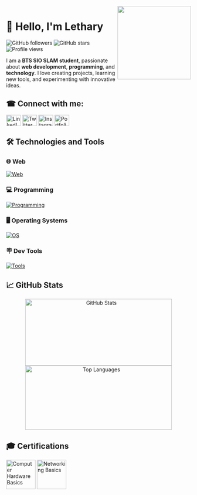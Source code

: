 <img align='right' src='https://user-images.githubusercontent.com/5713670/87202985-820dcb80-c2b6-11ea-9f56-7ec461c497c3.gif' width='200'>

# 👋 Hello, I'm Lethary

![GitHub followers](https://img.shields.io/github/followers/LeBazarDeMoi?style=social)
![GitHub stars](https://img.shields.io/github/stars/LeBazarDeMoi?style=social)
![Profile views](https://komarev.com/ghpvc/?username=LeBazarDeMoi&color=blueviolet)

I am a **BTS SIO SLAM student**, passionate about **web development**, **programming**, and **technology**. I love creating projects, learning new tools, and experimenting with innovative ideas.

## ☎ Connect with me:
<p align="left">
<a href="https://www.linkedin.com/in/ton-profil" target="blank"><img align="center" src="https://raw.githubusercontent.com/rahuldkjain/github-profile-readme-generator/master/src/images/icons/Social/linked-in-alt.svg" alt="LinkedIn" height="30" width="40" /></a>
<a href="https://twitter.com/ton-profil" target="blank"><img align="center" src="https://raw.githubusercontent.com/rahuldkjain/github-profile-readme-generator/master/src/images/icons/Social/twitter.svg" alt="Twitter" height="30" width="40" /></a>
<a href="https://instagram.com/ton-profil" target="blank"><img align="center" src="https://raw.githubusercontent.com/rahuldkjain/github-profile-readme-generator/master/src/images/icons/Social/instagram.svg" alt="Instagram" height="30" width="40" /></a>
<a href="https://ton-portfolio.com" target="blank"><img align="center" src="https://raw.githubusercontent.com/rahuldkjain/github-profile-readme-generator/master/src/images/icons/Social/website.svg" alt="Portfolio" height="30" width="40" /></a>
</p>

## 🛠️ Technologies and Tools
### 🌐 Web
[![Web](https://skillicons.dev/icons?i=php,html,css,js,bootstrap,scss)](./)
### 💻 Programming
[![Programming](https://skillicons.dev/icons?i=java,python,nodejs)](./)
### 🖥️ Operating Systems
[![OS](https://skillicons.dev/icons?i=windows,ubuntu)](./)
### 🪧 Dev Tools
[![Tools](https://skillicons.dev/icons?i=vscode,git,github,githubactions)](./)

## 📈 GitHub Stats
<p align="center">
  <img src="https://github-readme-stats.vercel.app/api?username=LeBazarDeMoi&show_icons=true&theme=radical" alt="GitHub Stats" width="400" height="182">
  <img src="https://github-readme-stats.vercel.app/api/top-langs/?username=LeBazarDeMoi&layout=compact&theme=radical" alt="Top Languages" width="400" height="175">
</p>

## 🎓 Certifications
<a href="https://www.credly.com/badges/21851944-3385-4a80-a2e4-61ac5f01e3fe" title="Computer Hardware Basics"><img src="https://images.credly.com/size/80x80/images/19e742ef-13be-4d26-87ed-ac8f5fd0643c/image.png" alt="Computer Hardware Basics" width="80" height="80"></a>
<a href="https://www.credly.com/badges/c78c8d55-b833-4508-8f5b-9859797e8da0" title="Networking Basics"><img src="https://images.credly.com/size/80x80/images/5bdd6a39-3e03-4444-9510-ecff80c9ce79/image.png" alt="Networking Basics" width="80" height="80"></a>
